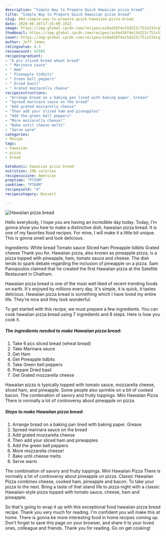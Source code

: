 ```yaml
---
description: "Simple Way to Prepare Quick Hawaiian pizza bread"
title: "Simple Way to Prepare Quick Hawaiian pizza bread"
slug: 464-simple-way-to-prepare-quick-hawaiian-pizza-bread
date: 2020-06-26T17:35:09.192Z
image: https://img-global.cpcdn.com/recipes/ac0ad16f4e15d223/751x532cq70/hawaiian-pizza-bread-recipe-main-photo.jpg
thumbnail: https://img-global.cpcdn.com/recipes/ac0ad16f4e15d223/751x532cq70/hawaiian-pizza-bread-recipe-main-photo.jpg
cover: https://img-global.cpcdn.com/recipes/ac0ad16f4e15d223/751x532cq70/hawaiian-pizza-bread-recipe-main-photo.jpg
author: Jeff James
ratingvalue: 4.3
reviewcount: 42595
recipeingredient:
- "6 pcs sliced bread wheat bread"
- " Marinara sauce"
- " Ham"
- " Pineapple tidbits"
- " Green bell peppers"
- " Dried basil"
- " Grated mozzarella cheese"
recipeinstructions:
- "Arrange bread on a baking pan lined with baking paper. Grease"
- "Spread marinara sauce on the bread"
- "Add grated mozzarella cheese"
- "Then add your sliced ham and pineapples"
- "Add the green bell peppers"
- "More mozzarella cheese!"
- "Bake until cheese melts"
- "Serve warm"
categories:
- Recipe
tags:
- hawaiian
- pizza
- bread

katakunci: hawaiian pizza bread 
nutrition: 299 calories
recipecuisine: American
preptime: "PT35M"
cooktime: "PT60M"
recipeyield: "4"
recipecategory: Dessert

---
```



![Hawaiian pizza bread](https://img-global.cpcdn.com/recipes/ac0ad16f4e15d223/751x532cq70/hawaiian-pizza-bread-recipe-main-photo.jpg)

Hello everybody, I hope you are having an incredible day today. Today, I'm gonna show you how to make a distinctive dish, hawaiian pizza bread. It is one of my favorites food recipes. For mine, I will make it a little bit unique. This is gonna smell and look delicious.

Ingredients: White bread Tomato sauce Sliced ham Pineapple tidbits Grated cheese Thank you for. Hawaiian pizza, also known as pineapple pizza, is a pizza topped with pineapple, ham, tomato sauce and cheese. The dish tends to spark debate regarding the inclusion of pineapple on a pizza. Sam Panopoulos claimed that he created the first Hawaiian pizza at the Satellite Restaurant in Chatham.

Hawaiian pizza bread is one of the most well liked of recent trending foods on earth. It's enjoyed by millions every day. It's simple, it is quick, it tastes delicious. Hawaiian pizza bread is something which I have loved my entire life. They're nice and they look wonderful.


To get started with this recipe, we must prepare a few ingredients. You can cook hawaiian pizza bread using 7 ingredients and 8 steps. Here is how you cook it.

<!--inarticleads1-->

##### The ingredients needed to make Hawaiian pizza bread:

1. Take 6 pcs sliced bread (wheat bread)
1. Take  Marinara sauce
1. Get  Ham
1. Get  Pineapple tidbits
1. Take  Green bell peppers
1. Prepare  Dried basil
1. Get  Grated mozzarella cheese


Hawaiian pizza is typically topped with tomato sauce, mozzarella cheese, sliced ham, and pineapple. Some people also sprinkle on a bit of cooked bacon. The combination of savory and fruity toppings. Mini Hawaiian Pizza There is normally a lot of controversy about pineapple on pizza. 

<!--inarticleads2-->

##### Steps to make Hawaiian pizza bread:

1. Arrange bread on a baking pan lined with baking paper. Grease
1. Spread marinara sauce on the bread
1. Add grated mozzarella cheese
1. Then add your sliced ham and pineapples
1. Add the green bell peppers
1. More mozzarella cheese!
1. Bake until cheese melts
1. Serve warm


The combination of savory and fruity toppings. Mini Hawaiian Pizza There is normally a lot of controversy about pineapple on pizza. Classic Hawaiian Pizza combines cheese, cooked ham, pineapple and bacon. To take your pizza to the next. Bring a taste of that island life to pizza night with a classic Hawaiian-style pizza topped with tomato sauce, cheese, ham and pineapple. 

So that's going to wrap it up with this exceptional food hawaiian pizza bread recipe. Thank you very much for reading. I'm confident you will make this at home. There is gonna be more interesting food in home recipes coming up. Don't forget to save this page on your browser, and share it to your loved ones, colleague and friends. Thank you for reading. Go on get cooking!

